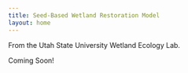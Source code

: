 ```yaml
---
title: Seed-Based Wetland Restoration Model
layout: home
---
```


From the Utah State University Wetland Ecology Lab.

Coming Soon!
